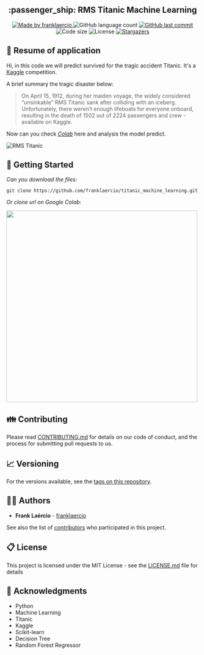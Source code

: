 <h2 align="center"> 
  :passenger_ship: RMS Titanic Machine Learning
</h1>

<p align="center">
  <a href="https://www.linkedin.com/in/frank-laercio/">
    <img alt="Made by franklaercio" src="https://img.shields.io/badge/Linkedin-Made%20by%20franklaercio-blue">
  </a>
  
  <img alt="GitHub language count" src="https://img.shields.io/github/languages/count/franklaercio/titanic_machine_learning?color=%2304D361">
  
  <a href="https://github.com/franklaercio/titanic_machine_learning/commits/master">
    <img alt="GitHub last commit" src="https://img.shields.io/github/last-commit/franklaercio/shop_app_flutter">
  </a>
  
  <img alt="Code size" src="https://img.shields.io/github/languages/code-size/franklaercio/shop_app_flutter">

  <img alt="License" src="https://img.shields.io/badge/license-MIT-brightgreen">
   <a href="https://github.com/franklaercio/titanic_machine_learning/stargazers">
    <img alt="Stargazers" src="https://img.shields.io/github/stars/franklaercio/titanic_machine_learning?style=social">
  </a>
</p>

## :bookmark_tabs: Resume of application
Hi, in this code we will predict survived for the tragic accident Titanic. It's a [Kaggle](https://www.kaggle.com/c/titanic) competition.

A brief summary the tragic disaster below:

> On April 15, 1912, during her maiden voyage, the widely considered “unsinkable” RMS Titanic sank after colliding with an iceberg. Unfortunately, there weren’t enough lifeboats for everyone onboard, resulting in the death of 1502 out of 2224 passengers and crew - available on Kaggle.

Now can you check *[Colab](https://github.com/franklaercio/titanic_machine_learning/blob/master/Titanic.ipynb)* here and analysis the model predict.

![RMS Titanic](https://user-images.githubusercontent.com/38151364/96202287-31e97980-0f35-11eb-91dd-089d093fe62d.gif)

## :mag_right: Getting Started

*Can you download the files:*

```git clone https://github.com/franklaercio/titanic_machine_learning.git``` 

*Or clone url on Google Colab:*

<img tile="Exemplo import Google Colab" src="https://user-images.githubusercontent.com/38151364/96202742-64e03d00-0f36-11eb-98cc-b6dd2f8d141a.png" width="500">

## :family: Contributing

Please read [CONTRIBUTING.md](https://gist.github.com/PurpleBooth/b24679402957c63ec426) for details on our code of conduct, and the process for submitting pull requests to us.

## :chart_with_upwards_trend: Versioning

For the versions available, see the [tags on this repository](https://github.com/franklaercio/shop_app_flutter/tags). 

## :man_technologist: Authors

* **Frank Laércio** - [franklaercio](https://github.com/franklaercio)

See also the list of [contributors](https://github.com/franklaercio/shop_app_flutter/contributors) who participated in this project.

## :clipboard: License

This project is licensed under the MIT License - see the [LICENSE.md](LICENSE.md) file for details

## :newspaper: Acknowledgments

- Python
- Machine Learning
- Titanic
- Kaggle
- Scikit-learn
- Decision Tree
- Random Forest Regressor
